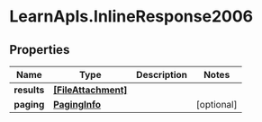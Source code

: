 # LearnApIs.InlineResponse2006

## Properties
Name | Type | Description | Notes
------------ | ------------- | ------------- | -------------
**results** | [**[FileAttachment]**](FileAttachment.md) |  | 
**paging** | [**PagingInfo**](PagingInfo.md) |  | [optional] 
